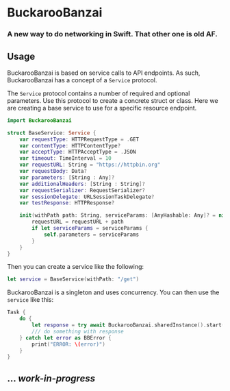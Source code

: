 # BuckarooBanzai
### A new way to do networking in Swift. That other one is old AF.

## Usage
BuckarooBanzai is based on service calls to API endpoints. As such, BuckarooBanzai has a concept of a `Service` protocol.

The `Service` protocol contains a number of required and optional parameters. Use this protocol to create a concrete struct or class. Here we are creating a base service to use for a specific resource endpoint.

```swift
import BuckarooBanzai

struct BaseService: Service {
    var requestType: HTTPRequestType = .GET
    var contentType: HTTPContentType?
    var acceptType: HTTPAcceptType = .JSON
    var timeout: TimeInterval = 10
    var requestURL: String = "https://httpbin.org"
    var requestBody: Data?
    var parameters: [String : Any]?
    var additionalHeaders: [String : String]?
    var requestSerializer: RequestSerializer?
    var sessionDelegate: URLSessionTaskDelegate?
    var testResponse: HTTPResponse?

    init(withPath path: String, serviceParams: [AnyHashable: Any]? = nil) {
        requestURL = requestURL + path
        if let serviceParams = serviceParams {
            self.parameters = serviceParams
        }
    }
}
```
Then you can create a service like the following:
```swift
let service = BaseService(withPath: "/get")
```
BuckarooBanzai is a singleton and uses concurrency. You can then use the `service` like this:
```swift
Task {
    do {
        let response = try await BuckarooBanzai.sharedInstance().start(service: service)
        /// do something with response
    } catch let error as BBError {
        print("ERROR: \(error)")
    }
}
```
## … *work-in-progress*